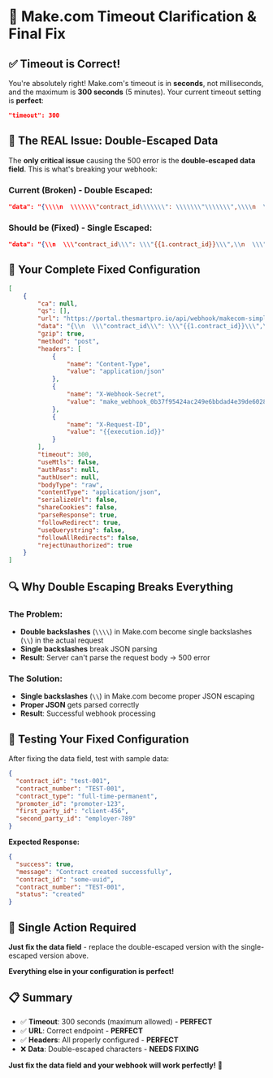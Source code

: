 # 🔧 Make.com Timeout Clarification & Final Fix

## ✅ **Timeout is Correct!**

You're absolutely right! Make.com's timeout is in **seconds**, not milliseconds, and the maximum is **300 seconds** (5 minutes). Your current timeout setting is **perfect**:

```json
"timeout": 300
```

## 🚨 **The REAL Issue: Double-Escaped Data**

The **only critical issue** causing the 500 error is the **double-escaped data field**. This is what's breaking your webhook:

### **Current (Broken) - Double Escaped:**
```json
"data": "{\\\\n  \\\\\\\"contract_id\\\\\\\": \\\\\\\"\\\\\\\",\\\\n  \\\\\\\"contract_number\\\\\\\": \\\\\\\"\\\\\\\",\\\\n  \\\\\\\"contract_type\\\\\\\": \\\\\\\"\\\\\\\",\\\\n  \\\\\\\"promoter_id\\\\\\\": \\\\\\\"\\\\\\\",\\\\n  \\\\\\\"first_party_id\\\\\\\": \\\\\\\"\\\\\\\",\\\\n  \\\\\\\"second_party_id\\\\\\\": \\\\\\\"\\\\\\\"\\\\n}"
```

### **Should be (Fixed) - Single Escaped:**
```json
"data": "{\\n  \\\"contract_id\\\": \\\"{{1.contract_id}}\\\",\\n  \\\"contract_number\\\": \\\"{{1.contract_number}}\\\",\\n  \\\"contract_type\\\": \\\"{{1.contract_type}}\\\",\\n  \\\"promoter_id\\\": \\\"{{1.promoter_id}}\\\",\\n  \\\"first_party_id\\\": \\\"{{1.first_party_id}}\\\",\\n  \\\"second_party_id\\\": \\\"{{1.second_party_id}}\\\"\\n}"
```

## 🚀 **Your Complete Fixed Configuration**

```json
[
    {
        "ca": null,
        "qs": [],
        "url": "https://portal.thesmartpro.io/api/webhook/makecom-simple",
        "data": "{\\n  \\\"contract_id\\\": \\\"{{1.contract_id}}\\\",\\n  \\\"contract_number\\\": \\\"{{1.contract_number}}\\\",\\n  \\\"contract_type\\\": \\\"{{1.contract_type}}\\\",\\n  \\\"promoter_id\\\": \\\"{{1.promoter_id}}\\\",\\n  \\\"first_party_id\\\": \\\"{{1.first_party_id}}\\\",\\n  \\\"second_party_id\\\": \\\"{{1.second_party_id}}\\\"\\n}",
        "gzip": true,
        "method": "post",
        "headers": [
            {
                "name": "Content-Type",
                "value": "application/json"
            },
            {
                "name": "X-Webhook-Secret",
                "value": "make_webhook_0b37f95424ac249e6bbdad4e39de6028d09f8ec8b84bd671b36c8905ec93f806"
            },
            {
                "name": "X-Request-ID",
                "value": "{{execution.id}}"
            }
        ],
        "timeout": 300,
        "useMtls": false,
        "authPass": null,
        "authUser": null,
        "bodyType": "raw",
        "contentType": "application/json",
        "serializeUrl": false,
        "shareCookies": false,
        "parseResponse": true,
        "followRedirect": true,
        "useQuerystring": false,
        "followAllRedirects": false,
        "rejectUnauthorized": true
    }
]
```

## 🔍 **Why Double Escaping Breaks Everything**

### **The Problem:**
- **Double backslashes** (`\\\\`) in Make.com become single backslashes (`\\`) in the actual request
- **Single backslashes** break JSON parsing
- **Result**: Server can't parse the request body → 500 error

### **The Solution:**
- **Single backslashes** (`\\`) in Make.com become proper JSON escaping
- **Proper JSON** gets parsed correctly
- **Result**: Successful webhook processing

## 🧪 **Testing Your Fixed Configuration**

After fixing the data field, test with sample data:

```json
{
  "contract_id": "test-001",
  "contract_number": "TEST-001",
  "contract_type": "full-time-permanent",
  "promoter_id": "promoter-123",
  "first_party_id": "client-456",
  "second_party_id": "employer-789"
}
```

**Expected Response:**
```json
{
  "success": true,
  "message": "Contract created successfully",
  "contract_id": "some-uuid",
  "contract_number": "TEST-001",
  "status": "created"
}
```

## 🎯 **Single Action Required**

**Just fix the data field** - replace the double-escaped version with the single-escaped version above.

**Everything else in your configuration is perfect!**

## 📋 **Summary**

- ✅ **Timeout**: 300 seconds (maximum allowed) - **PERFECT**
- ✅ **URL**: Correct endpoint - **PERFECT**
- ✅ **Headers**: All properly configured - **PERFECT**
- ❌ **Data**: Double-escaped characters - **NEEDS FIXING**

**Just fix the data field and your webhook will work perfectly!** 🚀
